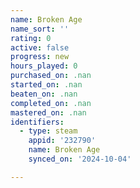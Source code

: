 ```yaml
---
name: Broken Age
name_sort: ''
rating: 0
active: false
progress: new
hours_played: 0
purchased_on: .nan
started_on: .nan
beaten_on: .nan
completed_on: .nan
mastered_on: .nan
identifiers:
  - type: steam
    appid: '232790'
    name: Broken Age
    synced_on: '2024-10-04'

---
```

